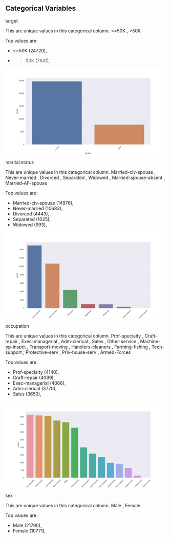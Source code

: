 ## Categorical Variables


target

This are unique values in this categorical column.  <=50K , >50K

Top values are:
*  <=50K (24720),
*  >50K (7841),


![report/count_plot_target.png](count_plot_target.png)

marital.status

This are unique values in this categorical column.  Married-civ-spouse , Never-married , Divorced , Separated , Widowed , Married-spouse-absent , Married-AF-spouse

Top values are:
*  Married-civ-spouse (14976),
*  Never-married (10683),
*  Divorced (4443),
*  Separated (1025),
*  Widowed (993),


![report/count_plot_marital.status.png](count_plot_marital.status.png)

occupation

This are unique values in this categorical column.  Prof-specialty , Craft-repair , Exec-managerial , Adm-clerical , Sales , Other-service , Machine-op-inspct , Transport-moving , Handlers-cleaners , Farming-fishing , Tech-support , Protective-serv , Priv-house-serv , Armed-Forces

Top values are:
*  Prof-specialty (4140),
*  Craft-repair (4099),
*  Exec-managerial (4066),
*  Adm-clerical (3770),
*  Sales (3650),


![report/count_plot_occupation.png](count_plot_occupation.png)

sex

This are unique values in this categorical column.  Male , Female

Top values are:
*  Male (21790),
*  Female (10771),


